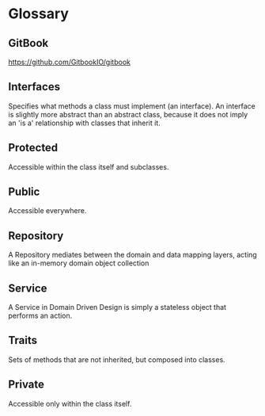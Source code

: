 # Glossary

## GitBook

https://github.com/GitbookIO/gitbook

## Interfaces

Specifies what methods a class must implement (an interface). An interface is slightly more abstract than an abstract class, because it does not imply an 'is a' relationship with classes that inherit it.

## Protected

Accessible within the class itself and subclasses.

## Public

Accessible everywhere.

## Repository

A Repository mediates between the domain and data mapping layers, acting like an in-memory domain object collection

## Service

A Service in Domain Driven Design is simply a stateless object that performs an action.

## Traits

Sets of methods that are not inherited, but composed into classes.

## Private

Accessible only within the class itself.